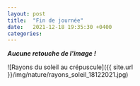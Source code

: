 ```yaml
---
layout: post
title:  "Fin de journée"
date:   2021-12-18 19:35:30 +0400
categories: 
---
```


***Aucune retouche de l'image !***

![Rayons du soleil au crépuscule]({{ site.url }}/img/nature/rayons_soleil_18122021.jpg)